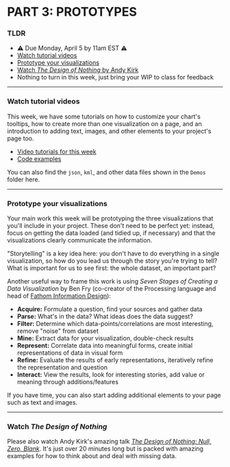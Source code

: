 # PART 3: PROTOTYPES  

### TLDR  
* ⚠️ Due Monday, April 5 by 11am EST ⚠️  
* [Watch tutorial videos](#watch-tutorial-videos)  
* [Prototype your visualizations](#prototype-your-visualizations)  
* [Watch *The Design of Nothing* by Andy Kirk](#watch-the-design-of-nothing)  
* Nothing to turn in this week, just bring your WIP to class for feedback  

***

### Watch tutorial videos  
This week, we have some tutorials on how to customize your chart's tooltips, how to create more than one visualization on a page, and an introduction to adding text, images, and other elements to your project's page too.

* [Video tutorials for this week](https://youtube.com/playlist?list=PLsGCUnpinsDkzLls8TCm0BtDUMfH2poqU)  
* [Code examples](https://editor.p5js.org/jeffThompson/collections/mmAJdCA44)  

You can also find the `json`, `kml`, and other data files shown in the `Demos` folder here.

***

### Prototype your visualizations  
Your main work this week will be prototyping the three visualizations that you'll include in your project. These don't need to be perfect yet: instead, focus on getting the data loaded (and tidied up, if necessary) and that the visualizations clearly communicate the information.

"Storytelling" is a key idea here: you don't have to do everything in a single visualization, so how do you lead us through the story you're trying to tell? What is important for us to see first: the whole dataset, an important part?

Another useful way to frame this work is using *Seven Stages of Creating a Data Visualization* by Ben Fry (co-creator of the Processing language and head of [Fathom Information Design](https://fathom.info)):  

* **Acquire:** Formulate a question, find your sources and gather data  
* **Parse:** What's in the data? What ideas does the data suggest?  
* **Filter:** Determine which data-points/correlations are most interesting, remove "noise" from dataset  
* **Mine:** Extract data for your visualization, double-check results  
* **Represent:** Correlate data into meaningful forms, create initial representations of data in visual form  
* **Refine:** Evaluate the results of early representations, iteratively refine the representation and question  
* **Interact:** View the results, look for interesting stories, add value or meaning through additions/features  

If you have time, you can also start adding additional elements to your page such as text and images.

***

### Watch *The Design of Nothing*  
Please also watch Andy Kirk's amazing talk [*The Design of Nothing: Null, Zero, Blank*](https://www.youtube.com/watch?v=JqzAuqNPYVM). It's just over 20 minutes long but is packed with amazing examples for how to think about and deal with missing data.

